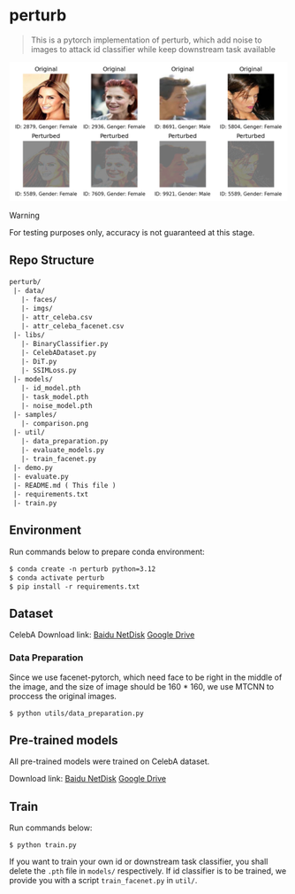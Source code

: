 # perturb

> This is a pytorch implementation of perturb, which add noise to images to attack id classifier while keep downstream task available

![comparison](samples/comparison.png)

> [!WARNING]  
> For testing purposes only, accuracy is not guaranteed at this stage. 

## Repo Structure

```
perturb/
 |- data/
   |- faces/
   |- imgs/
   |- attr_celeba.csv
   |- attr_celeba_facenet.csv
 |- libs/
   |- BinaryClassifier.py
   |- CelebADataset.py
   |- DiT.py
   |- SSIMLoss.py
 |- models/
   |- id_model.pth
   |- task_model.pth
   |- noise_model.pth
 |- samples/
   |- comparison.png
 |- util/
   |- data_preparation.py
   |- evaluate_models.py
   |- train_facenet.py
 |- demo.py
 |- evaluate.py
 |- README.md ( This file )
 |- requirements.txt
 |- train.py
```

## Environment

Run commands below to prepare conda environment:

```shell
$ conda create -n perturb python=3.12
$ conda activate perturb
$ pip install -r requirements.txt
```

## Dataset

CelebA Download link: [Baidu NetDisk](https://pan.baidu.com/s/1rCKjFZhh5IzwZnfdUFl7lA?pwd=w37x) [Google Drive](https://drive.google.com/file/d/1Tn_w3Kg2yMMZnfJ_khp0PR9WbGdF_i6O/view?usp=share_link)

### Data Preparation

Since we use facenet-pytorch, which need face to be right in the middle of the image, and the size of image should be 160 * 160, we use MTCNN to proccess the original images.

```shell
$ python utils/data_preparation.py 
```

## Pre-trained models

All pre-trained models were trained on CelebA dataset.

Download link: [Baidu NetDisk](https://pan.baidu.com/s/1FnhqS5mhIBoGSYjzr4hqvg?pwd=134b) [Google Drive](https://drive.google.com/drive/folders/1Ygomk9mUZmaEDaA_NPkLy_QqMQu08W-3?usp=share_link)

## Train

Run commands below:

```shell
$ python train.py
```

If you want to train your own id or downstream task classifier, you shall delete the `.pth` file in `models/` respectively. If id classifier is to be trained, we provide you with a script `train_facenet.py` in `util/`.